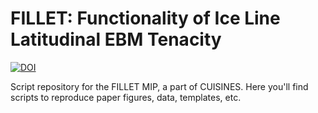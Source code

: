 # FILLET: Functionality of Ice Line Latitudinal EBM Tenacity 

[![DOI](https://zenodo.org/badge/538239516.svg)](https://zenodo.org/badge/latestdoi/538239516)

Script repository for the FILLET MIP, a part of CUISINES. Here you'll find scripts to reproduce paper figures, data, templates, etc.
